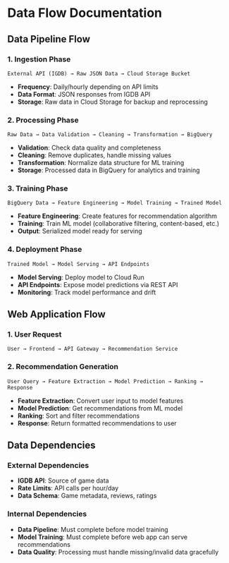 # Data Flow Documentation

## Data Pipeline Flow

### 1. Ingestion Phase
```
External API (IGDB) → Raw JSON Data → Cloud Storage Bucket
```
- **Frequency**: Daily/hourly depending on API limits
- **Data Format**: JSON responses from IGDB API
- **Storage**: Raw data in Cloud Storage for backup and reprocessing

### 2. Processing Phase
```
Raw Data → Data Validation → Cleaning → Transformation → BigQuery
```
- **Validation**: Check data quality and completeness
- **Cleaning**: Remove duplicates, handle missing values
- **Transformation**: Normalize data structure for ML training
- **Storage**: Processed data in BigQuery for analytics and training

### 3. Training Phase
```
BigQuery Data → Feature Engineering → Model Training → Trained Model
```
- **Feature Engineering**: Create features for recommendation algorithm
- **Training**: Train ML model (collaborative filtering, content-based, etc.)
- **Output**: Serialized model ready for serving

### 4. Deployment Phase
```
Trained Model → Model Serving → API Endpoints
```
- **Model Serving**: Deploy model to Cloud Run
- **API Endpoints**: Expose model predictions via REST API
- **Monitoring**: Track model performance and drift

## Web Application Flow

### 1. User Request
```
User → Frontend → API Gateway → Recommendation Service
```

### 2. Recommendation Generation
```
User Query → Feature Extraction → Model Prediction → Ranking → Response
```
- **Feature Extraction**: Convert user input to model features
- **Model Prediction**: Get recommendations from ML model
- **Ranking**: Sort and filter recommendations
- **Response**: Return formatted recommendations to user

## Data Dependencies

### External Dependencies
- **IGDB API**: Source of game data
- **Rate Limits**: API calls per hour/day
- **Data Schema**: Game metadata, reviews, ratings

### Internal Dependencies
- **Data Pipeline**: Must complete before model training
- **Model Training**: Must complete before web app can serve recommendations
- **Data Quality**: Processing must handle missing/invalid data gracefully
